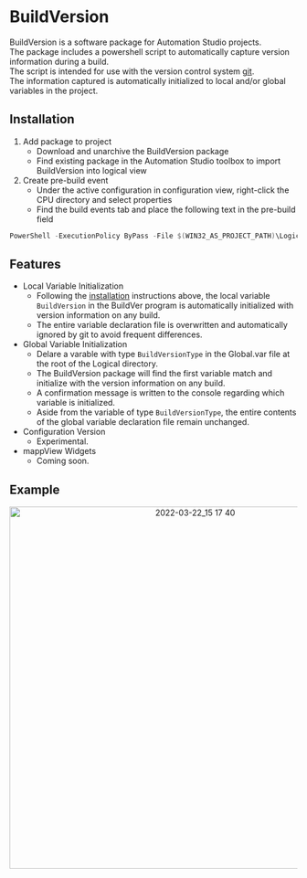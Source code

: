# BuildVersion

BuildVersion is a software package for Automation Studio projects.  
The package includes a powershell script to automatically capture version information during a build.  
The script is intended for use with the version control system [git](https://git-scm.com/).  
The information captured is automatically initialized to local and/or global variables in the project.  

## Installation

1. Add package to project
    - Download and unarchive the BuildVersion package
    - Find existing package in the Automation Studio toolbox to import BuildVersion into logical view
2. Create pre-build event
    - Under the active configuration in configuration view, right-click the CPU directory and select properties
    - Find the build events tab and place the following text in the pre-build field

```powershell
PowerShell -ExecutionPolicy ByPass -File $(WIN32_AS_PROJECT_PATH)\Logical\BuildVersion\BuildVersion.ps1 "$(WIN32_AS_PROJECT_PATH)" "$(AS_VERSION)" "$(AS_USER_NAME)" "$(AS_PROJECT_NAME)" "$(AS_CONFIGURATION)" "$(AS_BUILD_MODE)"
```

## Features

- Local Variable Initialization
    - Following the [installation](#installation) instructions above, the local variable `BuildVersion` in the BuildVer program is automatically initialized with version information on any build. 
    - The entire variable declaration file is overwritten and automatically ignored by git to avoid frequent differences.
- Global Variable Initialization
    - Delare a varable with type `BuildVersionType` in the Global.var file at the root of the Logical directory. 
    - The BuildVersion package will find the first variable match and initialize with the version information on any build. 
    - A confirmation message is written to the console regarding which variable is initialized.
    - Aside from the variable of type `BuildVersionType`, the entire contents of the global variable declaration file remain unchanged.
- Configuration Version
    - Experimental.
- mappView Widgets
    - Coming soon.

## Example

<p align="center">
<img style="width:634px; height:auto;"  src="https://user-images.githubusercontent.com/33841634/159568733-46de9fce-ffc2-41d3-8f3b-b9ccec9153e3.png" alt="2022-03-22_15 17 40" >
</p>


